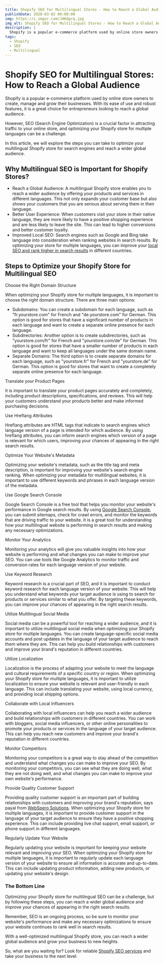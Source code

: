 ```yaml
---
title: Shopify SEO for Multilingual Stores - How to Reach a Global Audience
publishDate: 2020-03-02 00:00:00
img: https://i.imgur.com/JAKQgrq.jpg
img_alt: Shopify SEO for Multilingual Stores - How to Reach a Global Audience
description: |
  Shopify is a popular e-commerce platform used by online store owners to create, manage and grow their businesses.
tags:
  - Shopify
  - SEO
  - Multilingual
---
```


# Shopify SEO for Multilingual Stores: How to Reach a Global Audience


Shopify is a popular e-commerce platform used by online store owners to create, manage and grow their businesses. With its ease of use and robust features, it is a great choice for entrepreneurs looking to reach a global audience.

However, SEO (Search Engine Optimization) is a crucial factor in attracting traffic to your online store, and optimizing your Shopify store for multiple languages can be a challenge.

In this article, we will explore the steps you can take to optimize your multilingual Shopify store for search engines and reach a wider global audience.

Why Multilingual SEO is Important for Shopify Stores?
-----------------------------------------------------

*   Reach a Global Audience: A multilingual Shopify store enables you to reach a wider audience by offering your products and services in different languages. This not only expands your customer base but also shows your customers that you are serious about serving them in their language.
*   Better User Experience: When customers visit your store in their native language, they are more likely to have a positive shopping experience and are less likely to leave the site. This can lead to higher conversions and better customer loyalty.
*   Improved Local SEO: Search engines such as Google and Bing take language into consideration when ranking websites in search results. By optimizing your store for multiple languages, you can improve your [local SEO and rank higher in search results](https://www.google.com/url?q=https://moz.com/learn/seo/local-ranking-factors&sa=D&source=editors&ust=1681999959866368&usg=AOvVaw1zx-JEpD2YYppqEZiqcYMP) in different countries.

Steps to Optimize your Shopify Store for Multilingual SEO
---------------------------------------------------------

Choose the Right Domain Structure

When optimizing your Shopify store for multiple languages, it is important to choose the right domain structure. There are three main options:

*   Subdomains: You can create a subdomain for each language, such as "fr.yourstore.com" for French and "de.yourstore.com" for German. This option is good for stores that have a significant number of products in each language and want to create a separate online presence for each language.
*   Subdirectories: Another option is to create subdirectories, such as "yourstore.com/fr" for French and "yourstore.com/de" for German. This option is good for stores that have a smaller number of products in each language and want to keep all languages under the same domain name.
*   Separate Domains: The third option is to create separate domains for each language, such as "yourstore.fr" for French and "yourstore.de" for German. This option is good for stores that want to create a completely separate online presence for each language.

Translate your Product Pages

It is important to translate your product pages accurately and completely, including product descriptions, specifications, and reviews. This will help your customers understand your products better and make informed purchasing decisions.

Use Hreflang Attributes

Hreflang attributes are HTML tags that indicate to search engines which language version of a page is intended for which audience. By using hreflang attributes, you can inform search engines which version of a page is relevant for which users, improving your chances of appearing in the right search results.

Optimize Your Website's Metadata

Optimizing your website's metadata, such as the title tag and meta description, is important for improving your website's search engine ranking. When optimizing your metadata for multilingual websites, it is important to use different keywords and phrases in each language version of the metadata.

Use Google Search Console

Google Search Console is a free tool that helps you monitor your website's performance in Google search results. By using [Google Search Console](https://www.google.com/url?q=https://www.searchenginejournal.com/google-search-console-guide/209318/&sa=D&source=editors&ust=1681999959870180&usg=AOvVaw0uSxCezl9opvJwvg1y6xXx), you can submit sitemaps, check for crawl errors, and monitor the keywords that are driving traffic to your website. It is a great tool for understanding how your multilingual website is performing in search results and making any necessary optimizations.

Monitor Your Analytics

Monitoring your analytics will give you valuable insights into how your website is performing and what changes you can make to improve your SEO. You can use tools like Google Analytics to monitor traffic and conversion rates for each language version of your website.

Use Keyword Research

Keyword research is a crucial part of SEO, and it is important to conduct keyword research for each language version of your website. This will help you understand what keywords your target audience is using to search for products or services similar to what you offer. By targeting these keywords, you can improve your chances of appearing in the right search results.

Utilize Multilingual Social Media

Social media can be a powerful tool for reaching a wider audience, and it is important to utilize multilingual social media when optimizing your Shopify store for multiple languages. You can create language-specific social media accounts and post updates in the language of your target audience to reach them where they are. This can help you build relationships with customers and improve your brand's reputation in different countries.

Utilize Localization

Localization is the process of adapting your website to meet the language and cultural requirements of a specific country or region. When optimizing your Shopify store for multiple languages, it is important to utilize localization to ensure your website is relevant and user-friendly in each language. This can include translating your website, using local currency, and providing local shipping options.

Collaborate with Local Influencers

Collaborating with local influencers can help you reach a wider audience and build relationships with customers in different countries. You can work with bloggers, social media influencers, or other online personalities to promote your products or services in the language of your target audience. This can help you reach new customers and improve your brand's reputation in different countries.

Monitor Competitors

Monitoring your competitors is a great way to stay ahead of the competition and understand what changes you can make to improve your SEO. By monitoring your competitors, you can see what they are doing well, what they are not doing well, and what changes you can make to improve your own website's performance.

Provide Quality Customer Support

Providing quality customer support is an important part of building relationships with customers and improving your brand's reputation, says payal from [WebSpero Solutions](https://www.webspero.com/). When optimizing your Shopify store for multiple languages, it is important to provide customer support in the language of your target audience to ensure they have a positive shopping experience. This can include providing live chat support, email support, or phone support in different languages.

Regularly Update Your Website

Regularly updating your website is important for keeping your website relevant and improving your SEO. When optimizing your Shopify store for multiple languages, it is important to regularly update each language version of your website to ensure all information is accurate and up-to-date. This can include updating product information, adding new products, or updating your website's design.

### The Bottom Line

Optimizing your Shopify store for multilingual SEO can be a challenge, but by following these steps, you can reach a wider global audience and improve your chances of appearing in the right search results.

Remember, SEO is an ongoing process, so be sure to monitor your website's performance and make any necessary optimizations to ensure your website continues to rank well in search results.

With a well-optimized multilingual Shopify store, you can reach a wider global audience and grow your business to new heights.

So, what are you waiting for? Look for reliable [Shopify SEO services](https://www.webspero.com/shopify-seo-agency/) and take your business to the next level.
